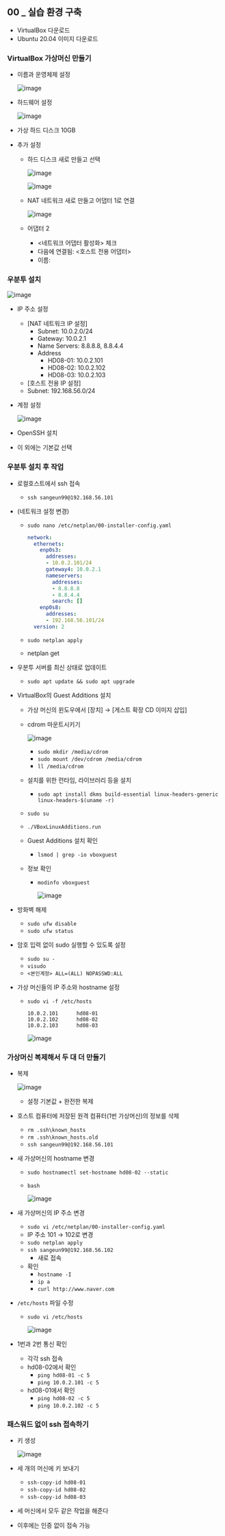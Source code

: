 ## 00 _ 실습 환경 구축

- VirtualBox 다운로드
- Ubuntu 20.04 이미지 다운로드

### VirtualBox 가상머신 만들기

- 이름과 운영체제 설정
    
    ![image](https://github.com/sangeun99/hyundai-it-e-java-fullstack/assets/63828057/6ffe9d8b-55e5-45d9-b4e2-7fad1edce719)
    
- 하드웨어 설정
    
    ![image](https://github.com/sangeun99/hyundai-it-e-java-fullstack/assets/63828057/37968952-af31-4abd-b3a8-fa533b07209b)
    
- 가상 하드 디스크 10GB
- 추가 설정
    - 하드 디스크 새로 만들고 선택
        
        ![image](https://github.com/sangeun99/hyundai-it-e-java-fullstack/assets/63828057/cadd7221-adfc-4336-99d8-4b495e40281b)
        
        ![image](https://github.com/sangeun99/hyundai-it-e-java-fullstack/assets/63828057/1d0b064d-d36e-40da-bbb8-b84c1005f86f)
        
    - NAT 네트워크 새로 만들고 어댑터 1로 연결
        
        ![image](https://github.com/sangeun99/hyundai-it-e-java-fullstack/assets/63828057/768532e4-599c-441f-872d-5fc3a3794201)
        
    - 어댑터 2
        - <네트워크 어댑터 활성화> 체크
        - 다음에 연결됨: <호스트 전용 어댑터>
        - 이름: <VirtualBox Host-Only Ethernet Adapter>

### 우분투 설치

![image](https://github.com/sangeun99/hyundai-it-e-java-fullstack/assets/63828057/db49fdf3-3846-449f-9d92-7ee910f36639)

- IP 주소 설정
    - [NAT 네트워크 IP 설정]
        - Subnet: 10.0.2.0/24
        - Gateway: 10.0.2.1
        - Name Servers: 8.8.8.8, 8.8.4.4
        - Address
            - HD08-01: 10.0.2.101
            - HD08-02: 10.0.2.102
            - HD08-03: 10.0.2.103
    - [호스트 전용 IP 설정]
    - Subnet: 192.168.56.0/24
- 계정 설정
    
    ![image](https://github.com/sangeun99/hyundai-it-e-java-fullstack/assets/63828057/5c7830c9-b14b-48cf-978d-e20a605b6d7a)
    
- OpenSSH 설치
- 이 외에는 기본값 선택

### 우분투 설치 후 작업

- 로컬호스트에서 ssh 접속
    - `ssh sangeun99@192.168.56.101`
- (네트워크 설정 변경)
    - `sudo nano /etc/netplan/00-installer-config.yaml`
        
        ```yaml
        network:
          ethernets:
            enp0s3:
              addresses:
              - 10.0.2.101/24
              gateway4: 10.0.2.1
              nameservers:
                addresses:
                - 8.8.8.8
                - 8.8.4.4
                search: []
            enp0s8:
              addresses:
              - 192.168.56.101/24
          version: 2
        ```
        
    - `sudo netplan apply`
    - netplan get
- 우분투 서버를 최신 상태로 업데이트
    - `sudo apt update && sudo apt upgrade`
- VirtualBox의 Guest Additions 설치
    - 가상 머신의 윈도우에서 [장치] → [게스트 확장 CD 이미지 삽입]
    - cdrom 마운트시키기
        
        ![image](https://github.com/sangeun99/hyundai-it-e-java-fullstack/assets/63828057/2a478c3d-adf2-448f-843a-2d33bbad9a28)

        - `sudo mkdir /media/cdrom`
        - `sudo mount /dev/cdrom /media/cdrom`
        - `ll /media/cdrom`
    - 설치를 위한 런타임, 라이브러리 등을 설치
        - `sudo apt install dkms build-essential linux-headers-generic linux-headers-$(uname -r)`
    - `sudo su`
    - `./VBoxLinuxAdditions.run`
    - Guest Additions 설치 확인
        - `lsmod | grep -io vboxguest`
    - 정보 확인
        - `modinfo vboxguest`
            
            ![image](https://github.com/sangeun99/hyundai-it-e-java-fullstack/assets/63828057/a96c7844-02a4-44f7-99df-a07ab2412dde)
            
- 방화벽 해제
    - `sudo ufw disable`
    - `sudo ufw status`
- 암호 입력 없이 sudo 실행할 수 있도록 설정
    - `sudo su -`
    - `visudo`
    - `<본인계정> ALL=(ALL) NOPASSWD:ALL`
- 가상 머신들의 IP 주소와 hostname 설정
    - `sudo vi -f /etc/hosts`
        
        ```
        10.0.2.101      hd08-01
        10.0.2.102      hd08-02
        10.0.2.103      hd08-03
        ```
        
        ![image](https://github.com/sangeun99/hyundai-it-e-java-fullstack/assets/63828057/da332628-24bd-452f-8787-f93e341d83d3)
        

### 가상머신 복제해서 두 대 더 만들기

- 복제
    
    ![image](https://github.com/sangeun99/hyundai-it-e-java-fullstack/assets/63828057/bd86ddba-0a4e-4f72-a9d1-2a3867b5f0d6)
    
    - 설정 기본값 + 완전한 복제
- 호스트 컴퓨터에 저장된 원격 컴퓨터(1번 가상머신)의 정보를 삭제
    - `rm .ssh\known_hosts`
    - `rm .ssh\known_hosts.old`
    - `ssh sangeun99@192.168.56.101`
- 새 가상머신의 hostname 변경
    - `sudo hostnamectl set-hostname hd08-02 --static`
    - `bash`
        
        ![image](https://github.com/sangeun99/hyundai-it-e-java-fullstack/assets/63828057/38a287f5-ab42-47dc-a4c6-121003fd5df5)
        
- 새 가상머신의 IP 주소 변경
    - `sudo vi /etc/netplan/00-installer-config.yaml`
    - IP 주소 101 → 102로 변경
    - `sudo netplan apply`
    - `ssh sangeun99@192.168.56.102`
        - 새로 접속
    - 확인
        - `hostname -I`
        - `ip a`
        - `curl http://www.naver.com`
- `/etc/hosts` 파일 수정
    - `sudo vi /etc/hosts`
        
        ![image](https://github.com/sangeun99/hyundai-it-e-java-fullstack/assets/63828057/26438116-aee6-4c4c-87a5-782108e24d87)
        
- 1번과 2번 통신 확인
    - 각각 ssh 접속
    - hd08-02에서 확인
        - `ping hd08-01 -c 5`
        - `ping 10.0.2.101 -c 5`
    - hd08-01에서 확인
        - `ping hd08-02 -c 5`
        - `ping 10.0.2.102 -c 5`

### 패스워드 없이 ssh 접속하기

- 키 생성
    
    ![image](https://github.com/sangeun99/hyundai-it-e-java-fullstack/assets/63828057/a6cc185f-23e0-488f-b8a5-e14f1bf5ec7a)
    
- 세 개의 머신에 키 보내기
    - `ssh-copy-id hd08-01`
    - `ssh-copy-id hd08-02`
    - `ssh-copy-id hd08-03`
- 세 머신에서 모두 같은 작업을 해준다
- 이후에는 인증 없이 접속 가능